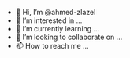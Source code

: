 - 👋 Hi, I’m @ahmed-zlazel
- 👀 I’m interested in ...
- 🌱 I’m currently learning ...
- 💞️ I’m looking to collaborate on ...
- 📫 How to reach me ...

<!---
ahmed-zlazel/ahmed-zlazel is a ✨ special ✨ repository because its `README.md` (this file) appears on your GitHub profile.
You can click the Preview link to take a look at your changes.
--->
